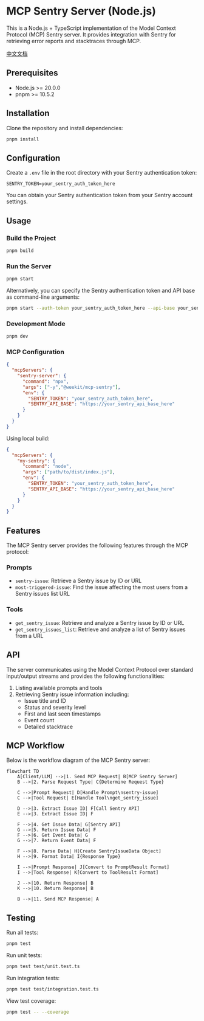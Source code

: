 # MCP Sentry Server (Node.js)

This is a Node.js + TypeScript implementation of the Model Context Protocol (MCP) Sentry server. It provides integration with Sentry for retrieving error reports and stacktraces through MCP.

[中文文档](./README_CN.md)

## Prerequisites

- Node.js >= 20.0.0
- pnpm >= 10.5.2

## Installation

Clone the repository and install dependencies:

```bash
pnpm install
```

## Configuration

Create a `.env` file in the root directory with your Sentry authentication token:

```
SENTRY_TOKEN=your_sentry_auth_token_here
```

You can obtain your Sentry authentication token from your Sentry account settings.

## Usage

### Build the Project

```bash
pnpm build
```

### Run the Server

```bash
pnpm start
```

Alternatively, you can specify the Sentry authentication token and API base as command-line arguments:

```bash
pnpm start --auth-token your_sentry_auth_token_here --api-base your_sentry_api_base_here
```

### Development Mode

```bash
pnpm dev
```

### MCP Configuration

```json
{
  "mcpServers": {
    "sentry-server": {
      "command": "npx",
      "args": ["-y","@weekit/mcp-sentry"],
      "env": {
        "SENTRY_TOKEN": "your_sentry_auth_token_here",
        "SENTRY_API_BASE": "https://your_sentry_api_base_here"
      }
    }
  }
}
```

Using local build:

```json
{
  "mcpServers": {
    "my-sentry": {
      "command": "node",
      "args": ["path/to/dist/index.js"],
      "env": {
        "SENTRY_TOKEN": "your_sentry_auth_token_here",
        "SENTRY_API_BASE": "https://your_sentry_api_base_here"
      }
    }
  }
}
```

## Features

The MCP Sentry server provides the following features through the MCP protocol:

### Prompts

- `sentry-issue`: Retrieve a Sentry issue by ID or URL
- `most-triggered-issue`: Find the issue affecting the most users from a Sentry issues list URL

### Tools

- `get_sentry_issue`: Retrieve and analyze a Sentry issue by ID or URL
- `get_sentry_issues_list`: Retrieve and analyze a list of Sentry issues from a URL

## API

The server communicates using the Model Context Protocol over standard input/output streams and provides the following functionalities:

1. Listing available prompts and tools
2. Retrieving Sentry issue information including:
   - Issue title and ID
   - Status and severity level
   - First and last seen timestamps
   - Event count
   - Detailed stacktrace

## MCP Workflow

Below is the workflow diagram of the MCP Sentry server:

```mermaid
flowchart TD
    A[Client/LLM] -->|1. Send MCP Request| B[MCP Sentry Server]
    B -->|2. Parse Request Type| C{Determine Request Type}

    C -->|Prompt Request| D[Handle Prompt\nsentry-issue]
    C -->|Tool Request| E[Handle Tool\nget_sentry_issue]

    D -->|3. Extract Issue ID| F[Call Sentry API]
    E -->|3. Extract Issue ID| F

    F -->|4. Get Issue Data| G[Sentry API]
    G -->|5. Return Issue Data| F
    F -->|6. Get Event Data| G
    G -->|7. Return Event Data| F

    F -->|8. Parse Data| H[Create SentryIssueData Object]
    H -->|9. Format Data| I{Response Type}

    I -->|Prompt Response| J[Convert to PromptResult Format]
    I -->|Tool Response| K[Convert to ToolResult Format]

    J -->|10. Return Response| B
    K -->|10. Return Response| B

    B -->|11. Send MCP Response| A
```

## Testing

Run all tests:

```bash
pnpm test
```

Run unit tests:

```bash
pnpm test test/unit.test.ts
```

Run integration tests:

```bash
pnpm test test/integration.test.ts
```

View test coverage:

```bash
pnpm test -- --coverage
```
